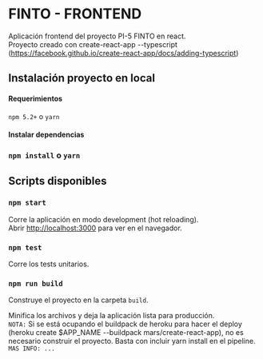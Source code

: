 # FINTO - FRONTEND
Aplicación frontend del proyecto PI-5 FINTO en react.<br>
Proyecto creado con create-react-app --typescript<br>
(https://facebook.github.io/create-react-app/docs/adding-typescript)<br>
## Instalación proyecto en local
#### Requerimientos
`npm 5.2+` o `yarn` <br>

#### Instalar dependencias
### `npm install` o `yarn` 

## Scripts disponibles

### `npm start`

Corre la aplicación en modo development (hot reloading).<br>
Abrir [http://localhost:3000](http://localhost:3000) para ver en el navegador.

### `npm test`

Corre los tests unitarios.<br>

### `npm run build`

Construye el proyecto en la carpeta `build`.<br>

Minifica los archivos y deja la aplicación lista para producción.<br>
`NOTA:` Si se está ocupando el buildpack de heroku para hacer el deploy (heroku create $APP_NAME --buildpack mars/create-react-app),  no es necesario construir el proyecto. Basta con incluir yarn install en el pipeline. `MAS INFO: ...`


